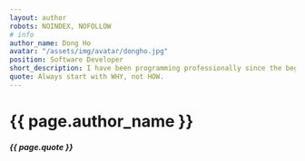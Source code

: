 ```yaml
---
layout: author
robots: NOINDEX, NOFOLLOW
# info
author_name: Dong Ho
avatar: "/assets/img/avatar/dongho.jpg"
position: Software Developer
short_description: I have been programming professionally since the beginning of 2017, but my keenness for coding has been born much earlier.
quote: Always start with WHY, not HOW.
---
```

<div class="w3-mobile">
    <h1>{{ page.author_name }}</h1>
    <h5>{{ page.quote }}</h5>
</div>